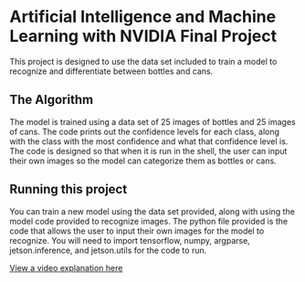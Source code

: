 # Artificial Intelligence and Machine Learning with NVIDIA Final Project

This project is designed to use the data set included to train a model to recognize and differentiate between bottles and cans.

## The Algorithm

The model is trained using a data set of 25 images of bottles and 25 images of cans. The code prints out the confidence levels for each class, along with the class with the most confidence and what that confidence level is. The code is designed so that when it is run in the shell, the user can input their own images so the model can categorize them as bottles or cans.

## Running this project

You can train a new model using the data set provided, along with using the model code provided to recognize images. The python file provided is the code that allows the user to input their own images for the model to recognize. 
You will need to import tensorflow, numpy, argparse, jetson.inference, and jetson.utils for the code to run.

[View a video explanation here](https://www.youtube.com/watch?v=-PD9b6zIvGE&ab_channel=SahilMishra)
